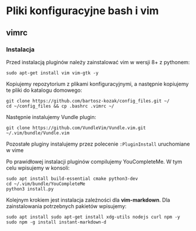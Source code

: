 # Pliki konfiguracyjne bash i vim

## vimrc

### Instalacja

Przed instalacją pluginów należy zainstalować vim w wersji 8+ z pythonem:

`sudo apt-get install vim vim-gtk -y`

Kopiujemy repozytorium z plikami konfiguracyjnymi, a następnie kopiujemy te pliki do katalogu domowego:

```
git clone https://github.com/bartosz-kozak/config_files.git ~/
cd ~/config_files && cp .bashrc .vimrc ~/ 
```

Następnie instalujemy Vundle plugin:

`git clone https://github.com/VundleVim/Vundle.vim.git ~/.vim/bundle/Vundle.vim`

Pozostałe pluginy instalujemy przez polecenie `:PluginInstall` uruchomiane w vime

Po prawidłowej instalacji pluginów compilujemy YouCompleteMe. W tym celu wpisujemy w konsoli:

```
sudo apt install build-essential cmake python3-dev
cd ~/.vim/bundle/YouCompleteMe
python3 install.py
```

Kolejnym krokiem jest instalacja zależności dla **vim-markdown**. Dla zainstalowania potrzebnych pakietów wpisujemy:
```
sudo apt install sudo apt-get install xdg-utils nodejs curl npm -y
sudo npm -g install instant-markdown-d
```
